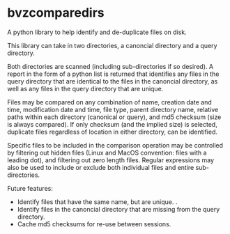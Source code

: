 # bvzcomparedirs

A python library to help identify and de-duplicate files on disk.

This library can take in two directories, a canoncial directory and a query directory.

Both directories are scanned (including sub-directories if so desired). A report in the form of a python list is returned that identifies any files in the query directory that are identical to the files in the canoncial directory, as well as any files in the query directory that are unique.

Files may be compared on any combination of name, creation date and time, modification date and time, file type, parent directory name, relative paths within each directory (canonical or query), and md5 checksum (size is always compared). If only checksum (and the implied size) is selected, duplicate files regardless of location in either directory, can be identified.

Specific files to be included in the comparison operation may be controlled by filtering out hidden files (Linux and MacOS convention: files with a leading dot), and filtering out zero length files. Regular expressions may also be used to include or exclude both individual files and entire sub-directories.

Future features: 
- Identify files that have the same name, but are unique. .
- Identify files in the canoncial directory that are missing from the query directory.
- Cache md5 checksums for re-use between sessions.